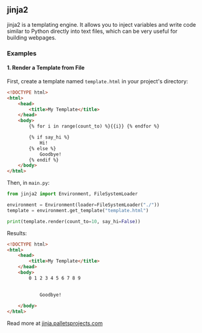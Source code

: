 ## jinja2

jinja2 is a templating engine. It allows you to inject variables and write code 
similar to Python directly into text files, which can be very useful for building
webpages.

### Examples

#### 1. Render a Template from File

First, create a template named `template.html` in your project's directory:
```html
<!DOCTYPE html>
<html>
    <head>
        <title>My Template</title>
    </head>
    <body>
        {% for i in range(count_to) %}{{i}} {% endfor %}

        {% if say_hi %}
            Hi!
        {% else %}
            Goodbye!
        {% endif %}
    </body>
</html>
```

Then, in `main.py`:
```python
from jinja2 import Environment, FileSystemLoader

environment = Environment(loader=FileSystemLoader("./"))
template = environment.get_template("template.html")

print(template.render(count_to=10, say_hi=False))
```

Results:
```html
<!DOCTYPE html>
<html>
    <head>
        <title>My Template</title>
    </head>
    <body>
        0 1 2 3 4 5 6 7 8 9 

        
            Goodbye!
        
    </body>
</html>
```

Read more at <a href="https://jinja.palletsprojects.com/en/3.1.x/">jinja.palletsprojects.com</a>